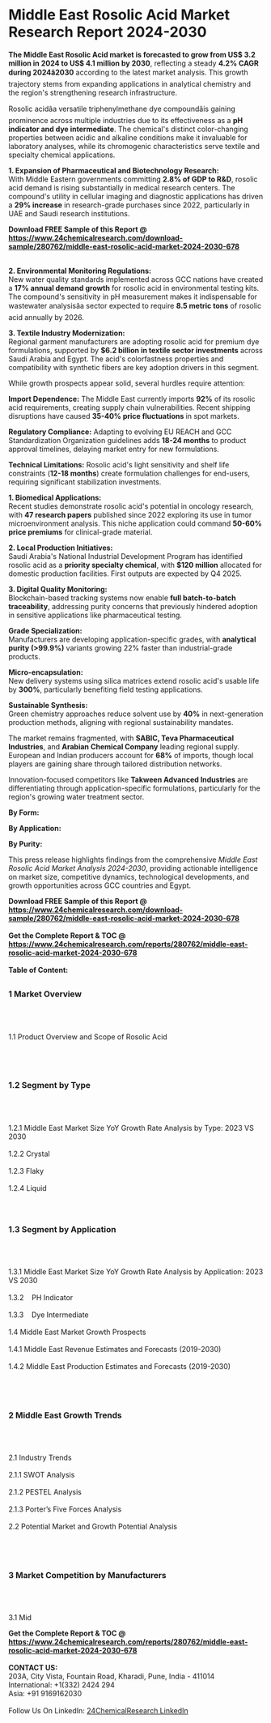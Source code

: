 <h1>Middle East Rosolic Acid Market Research Report 2024-2030</h1><p><strong>The Middle East Rosolic Acid market is forecasted to grow from US$ 3.2 million in 2024 to US$ 4.1 million by 2030</strong>, reflecting a steady <strong>4.2% CAGR during 2024â2030</strong> according to the latest market analysis. This growth trajectory stems from expanding applications in analytical chemistry and the region's strengthening research infrastructure.</p><p>Rosolic acidâa versatile triphenylmethane dye compoundâis gaining prominence across multiple industries due to its effectiveness as a <strong>pH indicator and dye intermediate</strong>. The chemical's distinct color-changing properties between acidic and alkaline conditions make it invaluable for laboratory analyses, while its chromogenic characteristics serve textile and specialty chemical applications.</p><p><strong>1. Expansion of Pharmaceutical and Biotechnology Research:</strong><br>
With Middle Eastern governments committing <strong>2.8% of GDP to R&amp;D</strong>, rosolic acid demand is rising substantially in medical research centers. The compound's utility in cellular imaging and diagnostic applications has driven a <strong>29% increase</strong> in research-grade purchases since 2022, particularly in UAE and Saudi research institutions.</p><div><b>Download FREE Sample of this Report @ 
            <a href="https://www.24chemicalresearch.com/download-sample/280762/middle-east-rosolic-acid-market-2024-2030-678">
            https://www.24chemicalresearch.com/download-sample/280762/middle-east-rosolic-acid-market-2024-2030-678</a></b></div><br><p><strong>2. Environmental Monitoring Regulations:</strong><br>
New water quality standards implemented across GCC nations have created a <strong>17% annual demand growth</strong> for rosolic acid in environmental testing kits. The compound's sensitivity in pH measurement makes it indispensable for wastewater analysisâa sector expected to require <strong>8.5 metric tons</strong> of rosolic acid annually by 2026.</p><p><strong>3. Textile Industry Modernization:</strong><br>
Regional garment manufacturers are adopting rosolic acid for premium dye formulations, supported by <strong>$6.2 billion in textile sector investments</strong> across Saudi Arabia and Egypt. The acid's colorfastness properties and compatibility with synthetic fibers are key adoption drivers in this segment.</p><p>While growth prospects appear solid, several hurdles require attention:</p><p><strong>Import Dependence:</strong> The Middle East currently imports <strong>92%</strong> of its rosolic acid requirements, creating supply chain vulnerabilities. Recent shipping disruptions have caused <strong>35-40% price fluctuations</strong> in spot markets.</p><p><strong>Regulatory Compliance:</strong> Adapting to evolving EU REACH and GCC Standardization Organization guidelines adds <strong>18-24 months</strong> to product approval timelines, delaying market entry for new formulations.</p><p><strong>Technical Limitations:</strong> Rosolic acid's light sensitivity and shelf life constraints (<strong>12-18 months</strong>) create formulation challenges for end-users, requiring significant stabilization investments.</p><p><strong>1. Biomedical Applications:</strong><br>
Recent studies demonstrate rosolic acid's potential in oncology research, with <strong>47 research papers</strong> published since 2022 exploring its use in tumor microenvironment analysis. This niche application could command <strong>50-60% price premiums</strong> for clinical-grade material.</p><p><strong>2. Local Production Initiatives:</strong><br>
Saudi Arabia's National Industrial Development Program has identified rosolic acid as a <strong>priority specialty chemical</strong>, with <strong>$120 million</strong> allocated for domestic production facilities. First outputs are expected by Q4 2025.</p><p><strong>3. Digital Quality Monitoring:</strong><br>
Blockchain-based tracking systems now enable <strong>full batch-to-batch traceability</strong>, addressing purity concerns that previously hindered adoption in sensitive applications like pharmaceutical testing.</p><p><strong>Grade Specialization:</strong><br>
	Manufacturers are developing application-specific grades, with <strong>analytical purity (&gt;99.9%)</strong> variants growing 22% faster than industrial-grade products.</p><p><strong>Micro-encapsulation:</strong><br>
	New delivery systems using silica matrices extend rosolic acid's usable life by <strong>300%</strong>, particularly benefiting field testing applications.</p><p><strong>Sustainable Synthesis:</strong><br>
	Green chemistry approaches reduce solvent use by <strong>40%</strong> in next-generation production methods, aligning with regional sustainability mandates.</p><p>The market remains fragmented, with <strong>SABIC, Teva Pharmaceutical Industries</strong>, and <strong>Arabian Chemical Company</strong> leading regional supply. European and Indian producers account for <strong>68%</strong> of imports, though local players are gaining share through tailored distribution networks.</p><p>Innovation-focused competitors like <strong>Takween Advanced Industries</strong> are differentiating through application-specific formulations, particularly for the region's growing water treatment sector.</p><p><strong>By Form:</strong></p><p><strong>By Application:</strong></p><p><strong>By Purity:</strong></p><p>This press release highlights findings from the comprehensive <em>Middle East Rosolic Acid Market Analysis 2024-2030</em>, providing actionable intelligence on market size, competitive dynamics, technological developments, and growth opportunities across GCC countries and Egypt.</p><div><b>Download FREE Sample of this Report @ 
            <a href="https://www.24chemicalresearch.com/download-sample/280762/middle-east-rosolic-acid-market-2024-2030-678">
            https://www.24chemicalresearch.com/download-sample/280762/middle-east-rosolic-acid-market-2024-2030-678</a></b></div><br><div><b>Get the Complete Report & TOC @ 
            <a href="https://www.24chemicalresearch.com/reports/280762/middle-east-rosolic-acid-market-2024-2030-678">
            https://www.24chemicalresearch.com/reports/280762/middle-east-rosolic-acid-market-2024-2030-678</a></b></div><br>
            <b>Table of Content:</b><p><h2><span style="font-size:16px"><strong>1 Market Overview&nbsp;&nbsp; &nbsp;</strong></span></h2><br />
<br />
<p>1.1 Product Overview and Scope of Rosolic Acid&nbsp;</p><br />
<br />
<h2><strong><span style="font-size:16px">1.2 Segment by Type&nbsp;&nbsp; &nbsp;</span></strong></h2><br />
<br />
<p>1.2.1 Middle East Market Size YoY Growth Rate Analysis by Type: 2023 VS 2030&nbsp;&nbsp; &nbsp;<br /><br />
1.2.2 Crystal&nbsp;&nbsp; &nbsp;<br /><br />
1.2.3 Flaky<br /><br />
1.2.4 Liquid<br /><br />
<br />
<h2><span style="font-size:16px"><strong>1.3 Segment by Application&nbsp;&nbsp;</strong></span></h2><br />
<br />
<p>1.3.1 Middle East Market Size YoY Growth Rate Analysis by Application: 2023 VS 2030&nbsp;&nbsp; &nbsp;<br /><br />
1.3.2&nbsp;&nbsp; &nbsp;PH Indicator<br /><br />
1.3.3&nbsp;&nbsp; &nbsp;Dye Intermediate<br /><br />
1.4 Middle East Market Growth Prospects&nbsp;&nbsp; &nbsp;<br /><br />
1.4.1 Middle East Revenue Estimates and Forecasts (2019-2030)&nbsp;&nbsp; &nbsp;<br /><br />
1.4.2 Middle East Production Estimates and Forecasts (2019-2030)&nbsp;&nbsp;</p><br />
<br />
<h2><span style="font-size:16px"><strong>2 Middle East Growth Trends&nbsp;&nbsp; &nbsp;</strong></span></h2><br />
<br />
<p>2.1 Industry Trends&nbsp;&nbsp; &nbsp;<br /><br />
2.1.1 SWOT Analysis&nbsp;&nbsp; &nbsp;<br /><br />
2.1.2 PESTEL Analysis&nbsp;&nbsp; &nbsp;<br /><br />
2.1.3 Porter&rsquo;s Five Forces Analysis&nbsp;&nbsp; &nbsp;<br /><br />
2.2 Potential Market and Growth Potential Analysis&nbsp;&nbsp; &nbsp;</p><br />
<br />
<h2><span style="font-size:16px"><strong>3 Market Competition by Manufacturers&nbsp;&nbsp; </strong> </span></h2><br />
<br />
<p>3.1 Mid</p><div><b>Get the Complete Report & TOC @ 
            <a href="https://www.24chemicalresearch.com/reports/280762/middle-east-rosolic-acid-market-2024-2030-678">
            https://www.24chemicalresearch.com/reports/280762/middle-east-rosolic-acid-market-2024-2030-678</a></b></div><br><b>CONTACT US:</b><br>
            203A, City Vista, Fountain Road, Kharadi, Pune, India - 411014<br>
            International: +1(332) 2424 294<br>
            Asia: +91 9169162030 <br><br>
            Follow Us On LinkedIn: <a href="https://www.linkedin.com/company/24chemicalresearch/">24ChemicalResearch LinkedIn</a>
